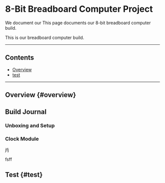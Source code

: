 # 8-Bit Breadboard Computer Project

We document our This page documents our 8-bit breadboard computer build. 

This is our breadboard computer build. 

---
## Contents
* [Overview](#overview)
* [test](#test)

---
## Overview {#overview}

## Build Journal

### Unboxing and Setup

### Clock Module






jfj

fsff













## Test {#test}




